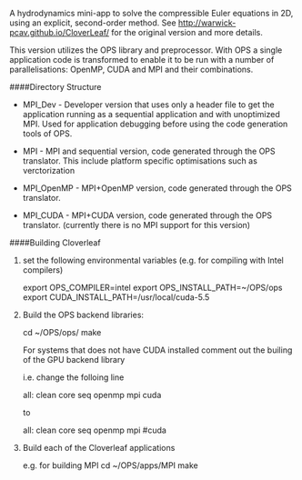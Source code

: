 A hydrodynamics mini-app to solve the compressible Euler equations in 2D,
using an explicit, second-order method. See http://warwick-pcav.github.io/CloverLeaf/
for the original version and more details.

This version utilizes the OPS library and preprocessor. With OPS a single
application code is transformed to enable it to be run with a number of
parallelisations: OpenMP, CUDA and MPI and their combinations.


####Directory Structure

* MPI_Dev - Developer version that uses only a header file to get the application
running as a sequential application and with unoptimized MPI. Used for application
debugging before using the code generation tools of OPS.

* MPI - MPI and sequential version, code generated through the OPS translator. This
include platform specific optimisations such as verctorization

* MPI_OpenMP - MPI+OpenMP version, code generated through the OPS translator.

* MPI_CUDA - MPI+CUDA version, code generated through the OPS translator. (currently
there is no MPI support for this version)

####Building Cloverleaf

1. set the following environmental variables (e.g. for compiling with Intel compilers)
   
   export OPS_COMPILER=intel 
   export OPS_INSTALL_PATH=~/OPS/ops
   export CUDA_INSTALL_PATH=/usr/local/cuda-5.5

2. Build the OPS backend libraries:

   cd ~/OPS/ops/
   make

   For systems that does not have CUDA installed comment out the builing of the GPU backend library

   i.e. change the folloing line 

   all: clean core seq openmp mpi cuda

   to 

   all: clean core seq openmp mpi #cuda


3. Build each of the Cloverleaf applications

   e.g. for building MPI
   cd ~/OPS/apps/MPI
   make


